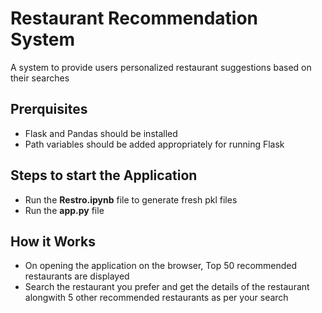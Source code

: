 # Restaurant Recommendation System

A system to provide users personalized restaurant suggestions based on their searches

## Prerquisites

- Flask and Pandas should be installed
- Path variables should be added appropriately for running Flask

## Steps to start the Application

- Run the **Restro.ipynb** file to generate fresh pkl files
- Run the **app.py** file

## How it Works

- On opening the application on the browser, Top 50 recommended restaurants are displayed
- Search the restaurant you prefer and get the details of the restaurant alongwith 5 other recommended restaurants as per your search
